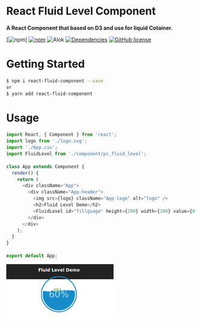 
# React Fluid Level Component
**A React Component that based on D3 and use for liquid Cotainer.**

[![npm](https://img.shields.io/npm/v/react-native-material-ui.svg)]
[![npm](https://img.shields.io/npm/dm/react-native-material-ui.svg)](https://img.shields.io/npm/dm/react-native-material-ui.svg)
![Alok](https://img.shields.io/badge/byALoK-reactComponent-blue.svg)
[![Dependencies](https://david-dm.org/xotahal/react-native-material-ui.svg)](https://david-dm.org/xotahal/react-native-material-ui.svg)
[![GitHub license](https://img.shields.io/badge/license-MIT-blue.svg)](https://raw.githubusercontent.com/xotahal/react-native-material-ui/master/LICENSE)


# Getting Started
```bash
$ npm i react-fluid-component --save
or
$ yarn add react-fluid-component
```


# Usage


```js
import React, { Component } from 'react';
import logo from './logo.svg';
import './App.css';
import FluidLevel from './component/pc_fluid_level';

class App extends Component {
  render() {
    return (
      <div className="App">
        <div className="App-header">
          <img src={logo} className="App-logo" alt="logo" />
          <h2>Fluid Level Demo</h2>
          <FluidLevel id="fillguage" height={200} width={200} value={0.60} />
        </div>
      </div>
    );
  }
}

export default App;
```

<img src="https://raw.githubusercontent.com/alokverma6597/react-fluid-component/master/resources/FluidLevelDemo.png" width="285">
